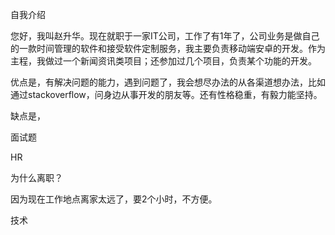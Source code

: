 自我介绍

您好，我叫赵升华。现在就职于一家IT公司，工作了有1年了，公司业务是做自己的一款时间管理的软件和接受软件定制服务，我主要负责移动端安卓的开发。作为主程，我做过一个新闻资讯类项目；还参加过几个项目，负责某个功能的开发。

优点是，有解决问题的能力，遇到问题了，我会想尽办法的从各渠道想办法，比如通过stackoverflow，问身边从事开发的朋友等。还有性格稳重，有毅力能坚持。

缺点是，

面试题

HR

为什么离职？

因为现在工作地点离家太远了，要2个小时，不方便。

技术